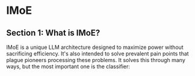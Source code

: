 # IMoE
## Section 1: What is IMoE?
IMoE is a unique LLM architecture designed to maximize power without sacrificing efficiency. It's also intended to solve prevalent pain points that plague pioneers processing these problems. It solves this through many ways, but the most important one is the classifier:
